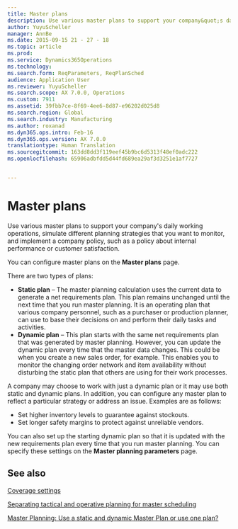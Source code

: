 ```yaml
---
title: Master plans
description: Use various master plans to support your company&quot;s daily working operations, simulate different planning strategies that you want to monitor, and implement a company policy, such as a policy about internal performance or customer satisfaction.
author: YuyuScheller
manager: AnnBe
ms.date: 2015-09-15 21 - 27 - 18
ms.topic: article
ms.prod: 
ms.service: Dynamics365Operations
ms.technology: 
ms.search.form: ReqParameters, ReqPlanSched
audience: Application User
ms.reviewer: YuyuScheller
ms.search.scope: AX 7.0.0, Operations
ms.custom: 7911
ms.assetid: 39fbb7ce-8f69-4ee6-8d87-e96202d025d8
ms.search.region: Global
ms.search.industry: Manufacturing
ms.author: roxanad
ms.dyn365.ops.intro: Feb-16
ms.dyn365.ops.version: AX 7.0.0
translationtype: Human Translation
ms.sourcegitcommit: 163dd8dd3f119eef45b9bc6d5313f48ef0adc222
ms.openlocfilehash: 65906adbfdd5d44fd689ea29af3d3251e1af7727


---
```


# <a name="master-plans"></a>Master plans

Use various master plans to support your company's daily working operations, simulate different planning strategies that you want to monitor, and implement a company policy, such as a policy about internal performance or customer satisfaction. 

You can configure master plans on the **Master plans** page.

There are two types of plans:
-   **Static plan** – The master planning calculation uses the current data to generate a net requirements plan. This plan remains unchanged until the next time that you run master planning. It is an operating plan that various company personnel, such as a purchaser or production planner, can use to base their decisions on and perform their daily tasks and activities.
-   **Dynamic plan** – This plan starts with the same net requirements plan that was generated by master planning. However, you can update the dynamic plan every time that the master data changes. This could be when you create a new sales order, for example. This enables you to monitor the changing order network and item availability without disturbing the static plan that others are using for their work processes.

A company may choose to work with just a dynamic plan or it may use both static and dynamic plans. In addition, you can configure any master plan to reflect a particular strategy or address an issue. Examples are as follows:
-   Set higher inventory levels to guarantee against stockouts.
-   Set longer safety margins to protect against unreliable vendors.

You can also set up the starting dynamic plan so that it is updated with the new requirements plan every time that you run master planning. You can specify these settings on the **Master planning parameters** page.



<a name="see-also"></a>See also
--------

[Coverage settings](coverage-settings.md)

[Separating tactical and operative planning for master scheduling](http://blogs.msdn.com/b/axmfg/archive/2012/10/12/separating-tactical-and-operative-planning-for-master-scheduling.aspx)

[Master Planning: Use a static and dynamic Master Plan or use one plan?](https://community.dynamics.com/ax/b/msdynaxlessonslearned/archive/2014/01/16/master-planning-use-a-static-and-dynamic-master-plan-or-use-one-plan)




<!--HONumber=Feb17_HO3-->


